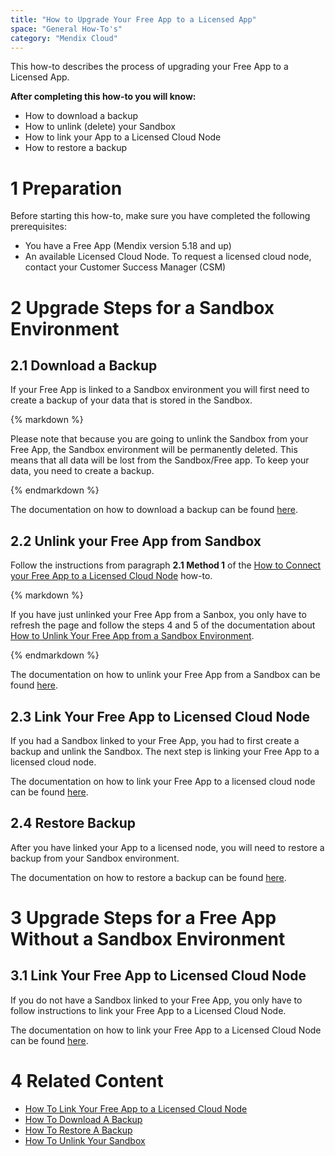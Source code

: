 ```yaml
---
title: "How to Upgrade Your Free App to a Licensed App"
space: "General How-To's"
category: "Mendix Cloud"
---
```


This how-to describes the process of upgrading your Free App to a Licensed App.

**After completing this how-to you will know:**

*   How to download a backup
*   How to unlink (delete) your Sandbox
*   How to link your App to a Licensed Cloud Node
*   How to restore a backup

# 1 Preparation

Before starting this how-to, make sure you have completed the following prerequisites:

*   You have a Free App (Mendix version 5.18 and up)
*   An available Licensed Cloud Node. To request a licensed cloud node, contact your Customer Success Manager (CSM)

# 2 Upgrade Steps for a Sandbox Environment

## 2.1 Download a Backup

If your Free App is linked to a Sandbox environment you will first need to create a backup of your data that is stored in the Sandbox.

<div class="alert alert-warning">{% markdown %}

Please note that because you are going to unlink the Sandbox from your Free App, the Sandbox environment will be permanently deleted. This means that all data will be lost from the Sandbox/Free app. To keep your data, you need to create a backup.

{% endmarkdown %}</div>

The documentation on how to download a backup can be found [here](how-to-download-a-backup).

## 2.2 Unlink your Free App from Sandbox

Follow the instructions from paragraph **2.1 Method 1** of the [How to Connect your Free App to a Licensed Cloud Node](how-to-link-app-to-node) how-to.

<div class="alert alert-info">{% markdown %}

If you have just unlinked your Free App from a Sanbox, you only have to refresh the page and follow the steps 4 and 5 of the documentation about [How to Unlink Your Free App from a Sandbox Environment](how-to-unlink-sandbox).

{% endmarkdown %}</div>

The documentation on how to unlink your Free App from a Sandbox can be found [here](how-to-unlink-sandbox).

## 2.3 Link Your Free App to Licensed Cloud Node

If you had a Sandbox linked to your Free App, you had to first create a backup and unlink the Sandbox. The next step is linking your Free App to a licensed cloud node.

The documentation on how to link your Free App to a licensed cloud node can be found [here](how-to-link-app-to-node).

## 2.4 Restore Backup

After you have linked your App to a licensed node, you will need to restore a backup from your Sandbox environment.

The documentation on how to restore a backup can be found [here](how-to-restore-a-backup).

# 3 Upgrade Steps for a Free App Without a Sandbox Environment

## 3.1 Link Your Free App to Licensed Cloud Node

If you do not have a Sandbox linked to your Free App, you only have to follow instructions to link your Free App to a Licensed Cloud Node.

The documentation on how to link your Free App to a Licensed Cloud Node can be found [here](how-to-link-app-to-node).

# 4 Related Content

*   [How To Link Your Free App to a Licensed Cloud Node](how-to-link-app-to-node)
*   [How To Download A Backup](how-to-download-a-backup)
*   [How To Restore A Backup](how-to-restore-a-backup)
*   [How To Unlink Your Sandbox](how-to-unlink-sandbox)
